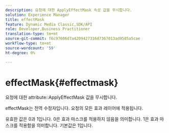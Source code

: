 ```yaml
---
description: 요청에 대한 ApplyEffectMask 속성 값을 무시합니다.
solution: Experience Manager
title: effectMask
feature: Dynamic Media Classic,SDK/API
role: Developer,Business Practitioner
translation-type: tm+mt
source-git-commit: f6c97606d7a4209427316d7367013ad9585a5cae
workflow-type: tm+mt
source-wordcount: '59'
ht-degree: 0%

---
```



# effectMask{#effectmask}

요청에 대한 attribute::ApplyEffectMask 값을 무시합니다.

effectMask는 전역 수정자입니다. 요청의 모든 효과 레이어에 적용됩니다.

유효한 값은 0과 1입니다. 0은 효과 마스크를 적용하지 않음을 의미합니다. 1은 효과 마스크를 적용함을 의미합니다. 기본값은 1입니다.
